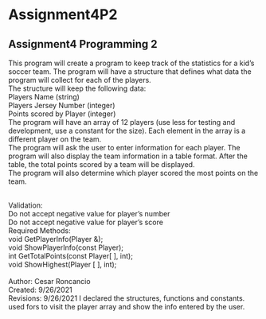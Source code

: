 # Assignment4P2
Assignment4 Programming 2
-------------------------------------------------------------------------------------

This program will create a program to keep track of the statistics for a kid’s soccer team.  The program will have a structure that defines what data the program will collect for each of the players.
<br>
The structure will keep the following data:
<br>
Players Name (string) <br>
Players Jersey Number (integer) <br>
Points scored by Player (integer) <br>
The program will have an array of 12 players (use less for testing and development, use a constant for the size).  Each element in the array is a different player on the team.
<br>
The program will ask the user to enter information for each player.  The program will also display the team information in a table format. After the table, the total points scored by a team will be displayed.
<br>
The program will also determine which player scored the most points on the team.

<br>
Validation:
<br>
Do not accept negative value for player’s number <br>
Do not accept negative value for player’s score <br>
Required Methods:
<br>
void GetPlayerInfo(Player &); <br>
void ShowPlayerInfo(const Player); <br>
int GetTotalPoints(const Player[ ], int); <br>
void ShowHighest(Player [ ], int); <br>

<br>
Author: Cesar Roncancio
<br>
Created: 9/26/2021
<br>
Revisions: 9/26/2021 I declared the structures, functions and constants. used fors to visit the player array and show the info entered by the user.
